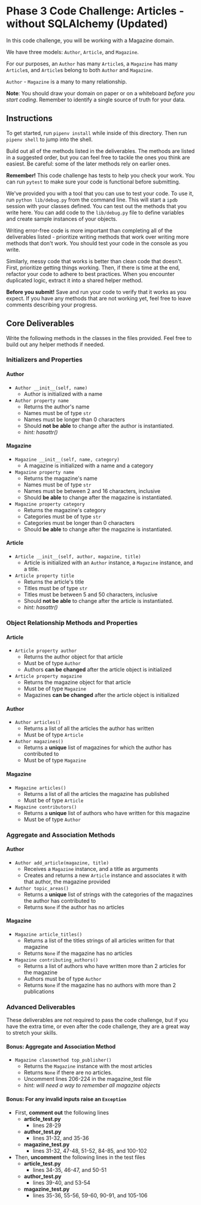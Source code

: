 # Phase 3 Code Challenge: Articles - without SQLAlchemy (Updated)

In this code challenge, you will be working with a Magazine domain.

We have three models: `Author`, `Article`, and `Magazine`.

For our purposes, an `Author` has many `Article`s, a `Magazine` has many
`Article`s, and `Article`s belong to both `Author` and `Magazine`.

`Author` - `Magazine` is a many to many relationship.

**Note**: You should draw your domain on paper or on a whiteboard _before you
start coding_. Remember to identify a single source of truth for your data.

## Instructions

To get started, run `pipenv install` while inside of this directory. Then run
`pipenv shell` to jump into the shell.

Build out all of the methods listed in the deliverables. The methods are listed
in a suggested order, but you can feel free to tackle the ones you think are
easiest. Be careful: some of the later methods rely on earlier ones.

**Remember!** This code challenge has tests to help you check your work. You can
run `pytest` to make sure your code is functional before submitting.

We've provided you with a tool that you can use to test your code. To use it,
run `python lib/debug.py` from the command line. This will start a `ipdb`
session with your classes defined. You can test out the methods that you write
here. You can add code to the `lib/debug.py` file to define variables and create
sample instances of your objects.

Writing error-free code is more important than completing all of the
deliverables listed - prioritize writing methods that work over writing more
methods that don't work. You should test your code in the console as you write.

Similarly, messy code that works is better than clean code that doesn't. First,
prioritize getting things working. Then, if there is time at the end, refactor
your code to adhere to best practices. When you encounter duplicated logic,
extract it into a shared helper method.

**Before you submit!** Save and run your code to verify that it works as you
expect. If you have any methods that are not working yet, feel free to leave
comments describing your progress.

## Core Deliverables

Write the following methods in the classes in the files provided. Feel free to
build out any helper methods if needed.

### Initializers and Properties

#### Author

- `Author __init__(self, name)`
  - Author is initialized with a name
- `Author property name`
  - Returns the author's name
  - Names must be of type `str`
  - Names must be longer than 0 characters
  - Should **not be able** to change after the author is instantiated.
  - _hint: hasattr()_

#### Magazine

- `Magazine __init__(self, name, category)`
  - A magazine is initialized with a name and a category
- `Magazine property name`
  - Returns the magazine's name
  - Names must be of type `str`
  - Names must be between 2 and 16 characters, inclusive
  - Should **be able** to change after the magazine is instantiated.
- `Magazine property category`
  - Returns the magazine's category
  - Categories must be of type `str`
  - Categories must be longer than 0 characters
  - Should **be able** to change after the magazine is instantiated.

#### Article

- `Article __init__(self, author, magazine, title)`
  - Article is initialized with an `Author` instance, a `Magazine` instance, and
    a title.
- `Article property title`
  - Returns the article's title
  - Titles must be of type `str`
  - Titles must be between 5 and 50 characters, inclusive
  - Should **not be able** to change after the article is instantiated.
  - _hint: hasattr()_

### Object Relationship Methods and Properties

#### Article

- `Article property author`
  - Returns the author object for that article
  - Must be of type `Author`
  - Authors **can be changed** after the article object is initialized
- `Article property magazine`
  - Returns the magazine object for that article
  - Must be of type `Magazine`
  - Magazines **can be changed** after the article object is initialized

#### Author

- `Author articles()`
  - Returns a list of all the articles the author has written
  - Must be of type `Article`
- `Author magazines()`
  - Returns a **unique** list of magazines for which the author has contributed
    to
  - Must be of type `Magazine`

#### Magazine

- `Magazine articles()`
  - Returns a list of all the articles the magazine has published
  - Must be of type `Article`
- `Magazine contributors()`
  - Returns a **unique** list of authors who have written for this magazine
  - Must be of type `Author`

### Aggregate and Association Methods

#### Author

- `Author add_article(magazine, title)`
  - Receives a `Magazine` instance, and a title as arguments
  - Creates and returns a new `Article` instance and associates it with that
    author, the magazine provided
- `Author topic_areas()`
  - Returns a **unique** list of strings with the categories of the magazines
    the author has contributed to
  - Returns `None` if the author has no articles

#### Magazine

- `Magazine article_titles()`
  - Returns a list of the titles strings of all articles written for that
    magazine
  - Returns `None` if the magazine has no articles
- `Magazine contributing_authors()`
  - Returns a list of authors who have written more than 2 articles for the
    magazine
  - Authors must be of type `Author`
  - Returns `None` if the magazine has no authors with more than 2 publications

### Advanced Deliverables

These deliverables are not required to pass the code challenge, but if you have
the extra time, or even after the code challenge, they are a great way to
stretch your skills.

#### Bonus: Aggregate and Association Method

- `Magazine classmethod top_publisher()`
  - Returns the `Magazine` instance with the most articles
  - Returns `None` if there are no articles.
  - Uncomment lines 206-224 in the magazine_test file
  - _hint: will need a way to remember all magazine objects_

#### Bonus: For any invalid inputs raise an `Exception`

- First, **comment out** the following lines
  - **article_test.py**
    - lines 28-29
  - **author_test.py**
    - lines 31-32, and 35-36
  - **magazine_test.py**
    - lines 31-32, 47-48, 51-52, 84-85, and 100-102
- Then, **uncomment** the following lines in the test files
  - **article_test.py**
    - lines 34-35, 46-47, and 50-51
  - **author_test.py**
    - lines 39-40, and 53-54
  - **magazine_test.py**
    - lines 35-36, 55-56, 59-60, 90-91, and 105-106
